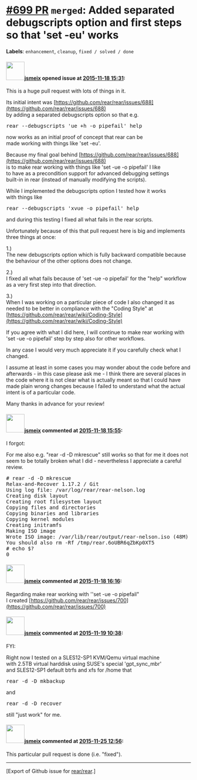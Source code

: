 [\#699 PR](https://github.com/rear/rear/pull/699) `merged`: Added separated debugscripts option and first steps so that 'set -eu' works
=======================================================================================================================================

**Labels**: `enhancement`, `cleanup`, `fixed / solved / done`

#### <img src="https://avatars.githubusercontent.com/u/1788608?u=925fc54e2ce01551392622446ece427f51e2f0ce&v=4" width="50">[jsmeix](https://github.com/jsmeix) opened issue at [2015-11-18 15:31](https://github.com/rear/rear/pull/699):

This is a huge pull request with lots of things in it.

Its initial intent was
[https://github.com/rear/rear/issues/688](https://github.com/rear/rear/issues/688)  
by adding a separated debugscripts option so that e.g.

<pre>
rear --debugscripts 'ue +h -o pipefail' help
</pre>

now works as an initial proof of concept that rear can be  
made working with things like 'set -eu'.

Because my final goal behind
[https://github.com/rear/rear/issues/688](https://github.com/rear/rear/issues/688)  
is to make rear working with things like 'set -ue -o pipefail' I like  
to have as a precondition support for advanced debugging settings  
built-in in rear (instead of manually modifying the scripts).

While I implemented the debugscripts option I tested how it works  
with things like

<pre>
rear --debugscripts 'xvue -o pipefail' help
</pre>

and during this testing I fixed all what fails in the rear scripts.

Unfortunately because of this that pull request here is big and
implements three things at once:

1.)  
The new debugscripts option which is fully backward compatible because
the behaviour of the other options does not change.

2.)  
I fixed all what fails because of 'set -ue -o pipefail' for the "help"
workflow as a very first step into that direction.

3.)  
When I was working on a particular piece of code I also changed it as
needed to be better in compliance with the "Coding Style" at  
[https://github.com/rear/rear/wiki/Coding-Style](https://github.com/rear/rear/wiki/Coding-Style)

If you agree with what I did here, I will continue to make rear working
with 'set -ue -o pipefail' step by step also for other workflows.

In any case I would very much appreciate it if you carefully check what
I changed.

I assume at least in some cases you may wonder about the code before and
afterwards - in this case please ask me - I think there are several
places in the code where it is not clear what is actually meant so that
I could have made plain wrong changes because I failed to understand
what the actual intent is of a particular code.

Many thanks in advance for your review!

#### <img src="https://avatars.githubusercontent.com/u/1788608?u=925fc54e2ce01551392622446ece427f51e2f0ce&v=4" width="50">[jsmeix](https://github.com/jsmeix) commented at [2015-11-18 15:55](https://github.com/rear/rear/pull/699#issuecomment-157757769):

I forgot:

For me also e.g. "rear -d -D mkrescue" still works so that for me it
does not seem to be totally broken what I did - nevertheless I
appreciate a careful review.

<pre>
# rear -d -D mkrescue
Relax-and-Recover 1.17.2 / Git
Using log file: /var/log/rear/rear-nelson.log
Creating disk layout
Creating root filesystem layout
Copying files and directories
Copying binaries and libraries
Copying kernel modules
Creating initramfs
Making ISO image
Wrote ISO image: /var/lib/rear/output/rear-nelson.iso (48M)
You should also rm -Rf /tmp/rear.6oUBR6qZbKp0XT5
# echo $?
0
</pre>

#### <img src="https://avatars.githubusercontent.com/u/1788608?u=925fc54e2ce01551392622446ece427f51e2f0ce&v=4" width="50">[jsmeix](https://github.com/jsmeix) commented at [2015-11-18 16:16](https://github.com/rear/rear/pull/699#issuecomment-157764701):

Regarding make rear working with ''set -ue -o pipefail"  
I created
[https://github.com/rear/rear/issues/700](https://github.com/rear/rear/issues/700)

#### <img src="https://avatars.githubusercontent.com/u/1788608?u=925fc54e2ce01551392622446ece427f51e2f0ce&v=4" width="50">[jsmeix](https://github.com/jsmeix) commented at [2015-11-19 10:38](https://github.com/rear/rear/pull/699#issuecomment-158018641):

FYI:

Right now I tested on a SLES12-SP1 KVM/Qemu virtual machine  
with 2.5TB virtual harddisk using SUSE's special 'gpt\_sync\_mbr'  
and SLES12-SP1 default btrfs and xfs for /home that

<pre>
rear -d -D mkbackup
</pre>

and

<pre>
rear -d -D recover
</pre>

still "just work" for me.

#### <img src="https://avatars.githubusercontent.com/u/1788608?u=925fc54e2ce01551392622446ece427f51e2f0ce&v=4" width="50">[jsmeix](https://github.com/jsmeix) commented at [2015-11-25 12:56](https://github.com/rear/rear/pull/699#issuecomment-159599834):

This particular pull request is done (i.e. "fixed").

------------------------------------------------------------------------

\[Export of Github issue for
[rear/rear](https://github.com/rear/rear).\]
